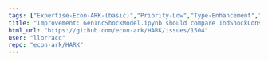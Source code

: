 ```yaml
---
tags: ["Expertise-Econ-ARK-(basic)","Priority-Low","Type-Enhancement","economics"]
title: "Improvement: GenIncShockModel.ipynb should compare IndShockConsumerType solution in levels"
html_url: "https://github.com/econ-ark/HARK/issues/1504"
user: "llorracc"
repo: "econ-ark/HARK"
---
```


